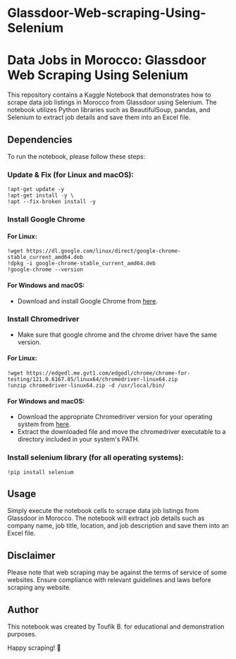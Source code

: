 # **Glassdoor-Web-scraping-Using-Selenium**

# Data Jobs in Morocco: Glassdoor Web Scraping Using Selenium

This repository contains a Kaggle Notebook that demonstrates how to scrape data job listings in Morocco from Glassdoor using Selenium. The notebook utilizes Python libraries such as BeautifulSoup, pandas, and Selenium to extract job details and save them into an Excel file.

## Dependencies

To run the notebook, please follow these steps:

### **Update & Fix (for Linux and macOS):**
```
!apt-get update -y
!apt-get install -y \
!apt --fix-broken install -y
```
### **Install Google Chrome**
#### For Linux:
```
!wget https://dl.google.com/linux/direct/google-chrome-stable_current_amd64.deb
!dpkg -i google-chrome-stable_current_amd64.deb
!google-chrome --version
```
#### For Windows and macOS:
* Download and install Google Chrome from [here](https://www.google.com/chrome/).
  
### **Install Chromedriver**
* Make sure that google chrome and the chrome driver have the same version.
  
#### For Linux:
```
!wget https://edgedl.me.gvt1.com/edgedl/chrome/chrome-for-testing/121.0.6167.85/linux64/chromedriver-linux64.zip	
!unzip chromedriver-linux64.zip -d /usr/local/bin/
```
#### For Windows and macOS:
* Download the appropriate Chromedriver version for your operating system from [here](https://chromedriver.chromium.org/downloads).
* Extract the downloaded file and move the chromedriver executable to a directory included in your system's PATH.
  
### **Install selenium library (for all operating systems):**
```
!pip install selenium
```

## Usage

Simply execute the notebook cells to scrape data job listings from Glassdoor in Morocco. The notebook will extract job details such as company name, job title, location, and job description and save them into an Excel file.

## Disclaimer

Please note that web scraping may be against the terms of service of some websites. Ensure compliance with relevant guidelines and laws before scraping any website.

## Author

This notebook was created by Toufik B. for educational and demonstration purposes.

Happy scraping! 🚀
